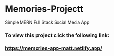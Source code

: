 # Memories-Projectt
Simple MERN Full Stack Social Media App

### To view this project click the following link:
### https://memories-app-matt.netlify.app/
